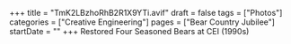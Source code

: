 +++
title = "TmK2LBzhoRhB2R1X9YTi.avif"
draft = false
tags = ["Photos"]
categories = ["Creative Engineering"]
pages = ["Bear Country Jubilee"]
startDate = ""
+++
Restored Four Seasoned Bears at CEI (1990s)
